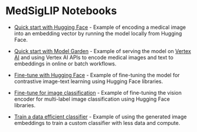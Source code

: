 # MedSigLIP Notebooks

*   [Quick start with Hugging Face](quick_start_with_hugging_face.ipynb) -
    Example of encoding a medical image into an embedding vector by running the
    model locally from Hugging Face.

*   [Quick start with Model Garden](quick_start_with_model_garden.ipynb) -
    Example of serving the model on
    [Vertex AI](https://cloud.google.com/vertex-ai/docs/predictions/overview)
    and using Vertex AI APIs to encode medical images and text to embeddings in
    online or batch workflows.

*   [Fine-tune with Hugging Face](fine_tune_with_hugging_face.ipynb) - Example
    of fine-tuning the model for contrastive image-text learning using Hugging
    Face libraries.

*   [Fine-tune for image classification](fine_tune_for_image_classification.ipynb) - Example
    of fine-tuning the vision encoder for multi-label image classification using
    Hugging Face libraries.

*   [Train a data efficient classifier](train_data_efficient_classifier.ipynb) -
    Example of using the generated image embeddings to train a custom classifier
    with less data and compute.
